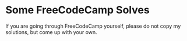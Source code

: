 # Some FreeCodeCamp Solves

If you are going through FreeCodeCamp yourself, please do not copy my solutions, but come up with your own.